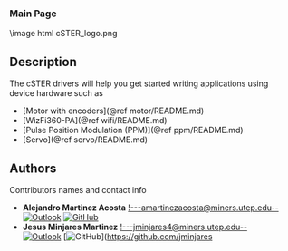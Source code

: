 ### Main Page

\image html cSTER_logo.png

## Description

The cSTER drivers will help you get started writing applications using device hardware such as
* [Motor with encoders](@ref motor/README.md)
* [WizFi360-PA](@ref wifi/README.md)
* [Pulse Position Modulation (PPM)](@ref ppm/README.md)
* [Servo](@ref servo/README.md)

## Authors
Contributors names and contact info
* **Alejandro Martinez Acosta** <!---amartinezacosta@miners.utep.edu--> <br>
  [![Outlook](https://img.shields.io/badge/Microsoft_Outlook-0078D4?style=for-the-badge&logo=microsoft-outlook&logoColor=white&style=flat)](mailto:amartinezacosta@miners.utep.edu) 
  [![GitHub](https://img.shields.io/badge/GitHub-100000?style=for-the-badge&logo=github&logoColor=white&style=flat)](https://github.com/amartinezacosta)
* **Jesus Minjares Martinez** <!---jminjares4@miners.utep.edu--> <br>
  [![Outlook](https://img.shields.io/badge/Microsoft_Outlook-0078D4?style=for-the-badge&logo=microsoft-outlook&logoColor=white&style=flat)](mailto:jminjares4@miners.utep.edu) 
  [![GitHub](https://img.shields.io/badge/GitHub-100000?style=for-the-badge&logo=github&logoColor=white&style=flat)](https://github.com/jminjares
  

